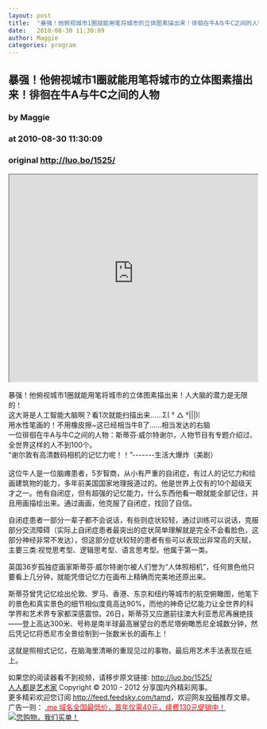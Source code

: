 ```yaml
---
layout: post
title:  "暴强！他俯视城市1圈就能用笔将城市的立体图素描出来！徘徊在牛A与牛C之间的人物"
date:   2010-08-30 11:30:09
author: Maggie
categories: program
---
```


## 暴强！他俯视城市1圈就能用笔将城市的立体图素描出来！徘徊在牛A与牛C之间的人物
### by Maggie
### at 2010-08-30 11:30:09
### original <http://luo.bo/1525/>

<p><iframe src="http://reader.googleusercontent.com/reader/embediframe?src=http://player.youku.com/player.php/sid/XMjAwMTY2MjQw/v.swf&amp;width=500&amp;height=416" width="500" height="416"></iframe></p><p>暴强！他俯视城市1圈就能用笔将城市的立体图素描出来！人大脑的潜力是无限的！<br> 这大哥是人工智能大脑啊？看1次就能扫描出来……Σ( ° △ °|||)︴<br> 用水性笔画的！不用橡皮擦~这已经相当牛B了……相当发达的右脑<br> 一位徘徊在牛A与牛C之间的人物：斯蒂芬·威尔特谢尔，人物节目有专题介绍过、全世界这样的人不到100个。<br> “谢尔敦有高清数码相机的记忆力呢！！”-------生活大爆炸（美剧）<br> <span></span><br> 这位牛人是一位脑瘫患者，5岁智商，从小有严重的自闭症，有过人的记忆力和绘画建筑物的能力，多年前美国国家地理报道过的。他是世界上仅有的10个超级天才之一。他有自闭症，但有超强的记忆能力，什么东西他看一眼就能全部记住，并且用画描绘出来。通过画画，他克服了自闭症，找回了自信。</p><p>自闭症患者一部分一辈子都不会说话，有些则症状较轻，通过训练可以说话，克服部分交流障碍（实际上自闭症患者最突出的症状简单理解就是完全不会看脸色，这部分神经非常不发达），但这部分症状较轻的患者有些可以表现出非常高的天赋，主要三类:视觉思考型、逻辑思考型、语言思考型。他属于第一类。</p><p>英国36岁孤独症画家斯蒂芬·威尔特谢尔被人们誉为“人体照相机”，任何景色他只要看上几分钟，就能凭借记忆力在画布上精确而完美地还原出来。</p><p>斯蒂芬曾凭记忆绘出伦敦、罗马、香港、东京和纽约等城市的航空俯瞰图，他笔下的景色和真实景色的细节相似度竟高达90%，而他的神奇记忆能力让全世界的科学界和艺术界专家都深感震惊。26日，斯蒂芬又应邀前往澳大利亚悉尼再展绝技——登上高达300米、号称是南半球最高展望台的悉尼塔俯瞰悉尼全城数分钟，然后凭记忆将悉尼市全景绘制到一张数米长的画布上！</p><p>这就是照相式记忆，在脑海里清晰的重现见过的事物，最后用艺术手法表现在纸上。</p><p>如果您的阅读器看不到视频，请移步原文链接: <a href="http://luo.bo/1525/">http://luo.bo/1525/</a> <br> <a href="http://luo.bo/">人人都是艺术家</a> Copyright ©   2010 - 2012 分享国内外精彩网事。<br> 更多精彩欢迎您订阅 <a href="http://feed.feedsky.com/tamd">http://feed.feedsky.com/tamd</a>，欢迎网友<a href="http://luo.bo/delivery/">投稿</a>推荐文章。<br> 广告一则： <a href="http://zi.mu/domain"><font color="red">.me 域名全国最低价，首年仅需40元，续费130元促销中！</font></a><br> <a href="http://zi.mu/ipad" title="您购物，我们买单！"><img src="http://dulei.si/files/d31ce66350773894f74b3b7a68258321.gif" alt="您购物，我们买单！" title="您购物，我们买单！" border="0"></a></p>